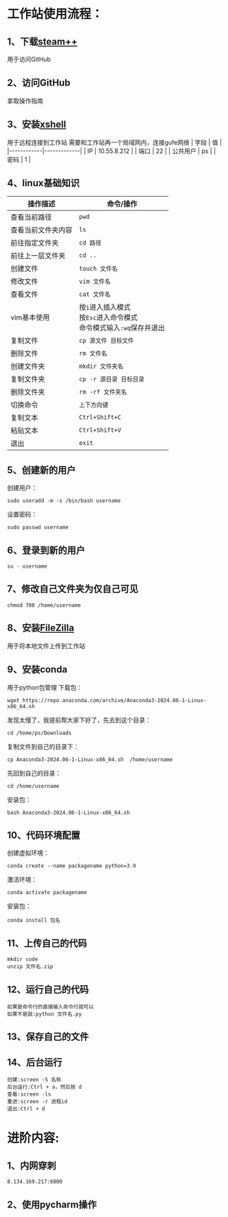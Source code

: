 # 工作站使用流程：
## 1、下载[steam++](https://steampp.net/)	
用于访问GitHub
## 2、访问GitHub
拿取操作指南
## 3、安装[xshell](https://www.xshell.com/zh/xshell/)
用于远程连接到工作站
需要和工作站再一个局域网内，连接gufe网络
| 字段       | 值          |
|------------|-------------|
| IP         | 10.55.8.212 |
| 端口       | 22          |
| 公共用户   | ps          |
| 密码       | 1           |
## 4、linux基础知识
| 操作描述               | 命令/操作                          |
|------------------------|-----------------------------------|
| 查看当前路径           | `pwd`                             |
| 查看当前文件夹内容     | `ls`                              |
| 前往指定文件夹         | `cd 路径`                         |
| 前往上一层文件夹       | `cd ..`                           |
| 创建文件               | `touch 文件名`                    |
| 修改文件               | `vim 文件名`                      |
| 查看文件               | `cat 文件名`                      |
| vim基本使用            | 按`i`进入插入模式<br>按`Esc`进入命令模式<br>命令模式输入`:wq`保存并退出 |
| 复制文件               | `cp 源文件 目标文件`              |
| 删除文件               | `rm 文件名`                       |
| 创建文件夹             | `mkdir 文件夹名`                  |
| 复制文件夹             | `cp -r 源目录 目标目录`           |
| 删除文件夹             | `rm -rf 文件夹名`                 |
| 切换命令               | `上下方向键`                    |
| 复制文本               | `Ctrl+Shift+C`                    |
| 粘贴文本               | `Ctrl+Shift+V`                    |
| 退出               | `exit`                    |
## 5、创建新的用户
创建用户：

	sudo useradd -m -s /bin/bash username
设置密码：

	sudo passwd username
## 6、登录到新的用户
	su - username
## 7、修改自己文件夹为仅自己可见
	chmod 700 /home/username
## 8、安装[FileZilla](https://filezilla-project.org/)
用于将本地文件上传到工作站
## 9、安装conda
用于python包管理
下载包：

	wget https://repo.anaconda.com/archive/Anaconda3-2024.06-1-Linux-x86_64.sh
发现太慢了，我提前帮大家下好了，先去到这个目录：

	cd /home/ps/Downloads
复制文件到自己的目录下：

	cp Anaconda3-2024.06-1-Linux-x86_64.sh  /home/username
先回到自己的目录：

	cd /home/username
安装包：

	bash Anaconda3-2024.06-1-Linux-x86_64.sh
## 10、代码环境配置
创建虚拟环境：

	conda create --name packagename python=3.9
激活环境：

	conda activate packagename

安装包：

	conda install 包名
## 11、上传自己的代码
	mkdir code
	unzip 文件名.zip
## 12、运行自己的代码
	如果是命令行的直接输入命令行就可以
	如果不是就:python 文件名.py
## 13、保存自己的文件
## 14、后台运行
	创建:screen -S 名称
	后台运行:Ctrl + a，然后按 d
	查看:screen -ls
	重进:screen -r 进程id
	退出:Ctrl + d
# 进阶内容:
## 1、内网穿刺
	8.134.169.217:6000
## 2、使用pycharm操作

